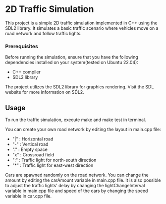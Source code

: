 # 2D Traffic Simulation
This project is a simple 2D traffic simulation implemented in C++ using the SDL2 library. It simulates a basic traffic scenario where vehicles move on a road network and follow traffic lights.

### Prerequisites
Before running the simulation, ensure that you have the following dependencies installed on your system(tested on Ubuntu 22.04):

- C++ compiler
- SDL2 library

The project utilizes the SDL2 library for graphics rendering. Visit the SDL website for more information on SDL2.


## Usage
To run the traffic simulation, execute make and make test in terminal.

You can create your own road network by editing the layout in main.cpp file:
- "|" : Horizontal road
- "-" : Vertical road
- "." : Empty space
- "x" : Crossroad field
- ":" : Traffic light for north-south direction
- "*" : Traffic light for east-west direction

Cars are spawned randomly on the road network. You can change the amount by editing the carAmount variable in main.cpp file.
It is also possible to adjust the traffic lights' delay by changing the lightChangeInterval variable in main.cpp file and speed of the cars by changing the speed variable in car.cpp file.
